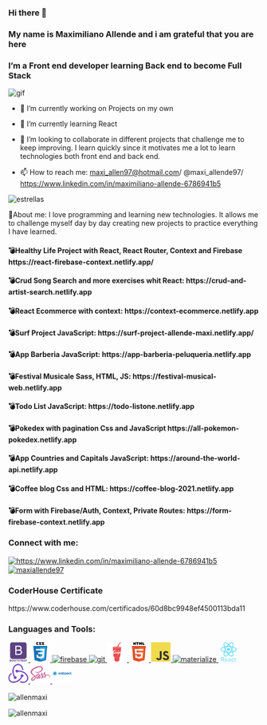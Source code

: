 ### Hi there 👋
<h3>My name is Maximiliano Allende and i am grateful that you are here</h3>
<h3>I’m a Front end developer learning Back end to become Full Stack</h3>

![gif](https://user-images.githubusercontent.com/82886698/127077899-bafe86b3-0bf6-4001-b449-bdbf0c0e43c4.gif)

- 🔭 I’m currently working on Projects on my own
- 🌱 I’m currently learning React

- 👯 I’m looking to collaborate in different projects that challenge me to keep improving.
I learn quickly since it motivates me a lot to learn technologies both front end and back end.

- 📫 How to reach me: maxi_allen97@hotmail.com/ @maxi_allende97/ https://www.linkedin.com/in/maximiliano-allende-6786941b5

![estrellas](https://user-images.githubusercontent.com/82886698/127089695-53ebd6e4-c1fc-402c-89db-fcbcc5a03ba6.gif)


🙈About me: I love programming and learning new technologies.
It allows me to challenge myself day by day creating new projects to practice everything I have learned. 

<h4>💣Healthy Life Project with React, React Router, Context and Firebase https://react-firebase-context.netlify.app/
<h4>💣Crud Song Search and more exercises whit React: https://crud-and-artist-search.netlify.app </h4>
<h4>💣React Ecommerce with context: https://context-ecommerce.netlify.app </h4>
<h4>💣Surf Project JavaScript: https://surf-project-allende-maxi.netlify.app/ </h4>
<h4>💣App Barberia JavaScript: https://app-barberia-peluqueria.netlify.app </h4>
<h4>💣Festival Musicale Sass, HTML, JS: https://festival-musical-web.netlify.app </h4>
<h4>💣Todo List JavaScript: https://todo-listone.netlify.app </h4>
<h4>💣Pokedex with pagination Css and JavaScript https://all-pokemon-pokedex.netlify.app </h4>
<h4>💣App Countries and Capitals JavaScript: https://around-the-world-api.netlify.app </h4>
<h4>💣Coffee blog Css and HTML: https://coffee-blog-2021.netlify.app </h4>
<h4>💣Form with Firebase/Auth, Context, Private Routes: https://form-firebase-context.netlify.app </h4>

<h3 align="left">Connect with me:</h3>
<p align="left">
<a href="https://www.linkedin.com/in/maximiliano-allende-6786941b5" target="blank"><img align="center" src="https://raw.githubusercontent.com/rahuldkjain/github-profile-readme-generator/master/src/images/icons/Social/linked-in-alt.svg" alt="https://www.linkedin.com/in/maximiliano-allende-6786941b5" height="30" width="40" /></a>
<a href="https://instagram.com/maxiallende97" target="blank"><img align="center" src="https://raw.githubusercontent.com/rahuldkjain/github-profile-readme-generator/master/src/images/icons/Social/instagram.svg" alt="maxiallende97" height="30" width="40" /></a>
</p>

<h3> CoderHouse Certificate </h3>
https://www.coderhouse.com/certificados/60d8bc9948ef4500113bda11

<h3 align="left">Languages and Tools:</h3>
<p align="left"> <a href="https://getbootstrap.com" target="_blank"> <img src="https://raw.githubusercontent.com/devicons/devicon/master/icons/bootstrap/bootstrap-plain-wordmark.svg" alt="bootstrap" width="40" height="40"/> </a> 
<a href="https://www.w3schools.com/css/" target="_blank"> <img src="https://raw.githubusercontent.com/devicons/devicon/master/icons/css3/css3-original-wordmark.svg" alt="css3" width="40" height="40"/> </a> 
<a href="https://firebase.google.com/" target="_blank"> <img src="https://www.vectorlogo.zone/logos/firebase/firebase-icon.svg" alt="firebase" width="40" height="40"/> </a> 
<a href="https://git-scm.com/" target="_blank"> <img src="https://www.vectorlogo.zone/logos/git-scm/git-scm-icon.svg" alt="git" width="40" height="40"/> </a> 
<a href="https://gulpjs.com" target="_blank"> <img src="https://raw.githubusercontent.com/devicons/devicon/master/icons/gulp/gulp-plain.svg" alt="gulp" width="40" height="40"/> </a> 
<a href="https://www.w3.org/html/" target="_blank"> <img src="https://raw.githubusercontent.com/devicons/devicon/master/icons/html5/html5-original-wordmark.svg" alt="html5" width="40" height="40"/> </a> 
<a href="https://developer.mozilla.org/en-US/docs/Web/JavaScript" target="_blank"> <img src="https://raw.githubusercontent.com/devicons/devicon/master/icons/javascript/javascript-original.svg" alt="javascript" width="40" height="40"/> </a> 
<a href="https://materializecss.com/" target="_blank"> <img src="https://raw.githubusercontent.com/prplx/svg-logos/5585531d45d294869c4eaab4d7cf2e9c167710a9/svg/materialize.svg" alt="materialize" width="40" height="40"/> </a> 
<a href="https://reactjs.org/" target="_blank"> <img src="https://raw.githubusercontent.com/devicons/devicon/master/icons/react/react-original-wordmark.svg" alt="react" width="40" height="40"/> </a> 
<a href="https://redux.js.org" target="_blank"> <img src="https://raw.githubusercontent.com/devicons/devicon/master/icons/redux/redux-original.svg" alt="redux" width="40" height="40"/> </a> 
<a href="https://sass-lang.com" target="_blank"> <img src="https://raw.githubusercontent.com/devicons/devicon/master/icons/sass/sass-original.svg" alt="sass" width="40" height="40"/> </a> 
<a href="https://webpack.js.org" target="_blank"> <img src="https://raw.githubusercontent.com/devicons/devicon/d00d0969292a6569d45b06d3f350f463a0107b0d/icons/webpack/webpack-original-wordmark.svg" alt="webpack" width="40" height="40"/> </a> </p>

<p><img align="center" src="https://github-readme-stats.vercel.app/api/top-langs?username=allenmaxi&show_icons=true&locale=en&layout=compact" alt="allenmaxi" /></p>

<p><img align="center" src="https://github-readme-streak-stats.herokuapp.com/?user=allenmaxi&" alt="allenmaxi" /></p>
